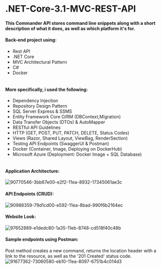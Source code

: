 # .NET-Core-3.1-MVC-REST-API

#### This Commander API stores command line snippets along with a short description of what it does, as well as which platform it's for.


#### Back-end project using:
<table>
  <tbody>
       <ul>
         <li>Rest API</li>
         <li>.NET Core</li>
         <li>MVC Architectural Pattern</li>
         <li>C#</li>
         <li>Docker</li>
       </ul>
  </tbody>
</table>

#### More specifically, i used the following:
<table>
  <tbody>
       <ul>
         <li>Dependency Injection</li>
         <li>Repository Design Pattern</li>
         <li>SQL Server Express & SSMS</li>
         <li>Entity Framework Core O/RM (DBContext,Migration)</li>
         <li>Data Transfer Objects (DTOs) & AutoMapper</li>
         <li>RESTful API Guidelines</li>
         <li>HTTP (GET, POST, PUT, PATCH, DELETE, Status Codes)</li>
         <li>Views (Razor, Shared Layout, ViewBag, RenderSection)</li>
         <li>Testing API Endpoints (SwaggerUI & Postman)</li>
         <li>Docker (Container, Image, Deploying on DockerHub)</li>
         <li>Microsoft Azure (Deployment: Docker Image + SQL Database)</li>
       </ul>
  </tbody>
</table>


#### Application Architecture:
![90770546-3bb67e00-e2f2-11ea-8932-17345061ae3c](https://user-images.githubusercontent.com/60182775/128473782-a78e5eb9-c411-4ed5-b7ec-72b612c383e0.png)

#### API Endpoints (CRUD):
![90988359-79d1cd00-e592-11ea-8bad-990f6b2164ec](https://user-images.githubusercontent.com/60182775/128474307-6367d95b-b3ce-4586-92c4-4b19a7bf1ce4.png)

#### Website Look:
![97652889-e1dedc80-1a35-11eb-8748-cd518f40c48b](https://user-images.githubusercontent.com/60182775/128475152-b349d881-7dbf-4e4b-aae0-fcbcb8061e59.png)

#### Sample endpoints using Postman:
Post method creates a new command, returns the location header with a link to the resource, as well as the '201 Created' status code.
![91677362-73060580-eb10-11ea-8097-6751b4c014d3](https://user-images.githubusercontent.com/60182775/128475475-bf296b82-39ce-42a1-9075-44ac2231ac8b.png)

